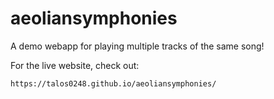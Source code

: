# aeoliansymphonies
A demo webapp for playing multiple tracks of the same song!

For the live website, check out:

```
https://talos0248.github.io/aeoliansymphonies/
```
